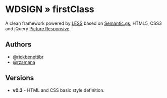 WDSIGN » firstClass
=====================================

A clean framework powered by [LESS][1] based on [Semantic.gs][2], HTML5, CSS3 and jQuery [Picture Responsive][3].


Authors
-------

- [@rickbenettibr][4]
- [@rzamana][5]


Versions
--------

- **v0.3** - HTML and CSS basic style definition.


[1]: http://lesscss.org/
[2]: https://github.com/twigkit/semantic.gs/
[3]: http://jquerypicture.com/
[4]: http://twitter.com/rickbenettibr
[5]: http://twitter.com/rzamana
